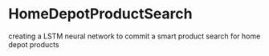 # HomeDepotProductSearch
creating a LSTM neural network to commit a smart product search for home depot products
